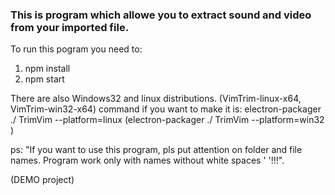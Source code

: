 ### This is program which allowe you to extract sound and video from your imported file.

To run this pogram you need to:

1. npm install
2. npm start

There are also Windows32 and linux distributions.
(VimTrim-linux-x64, VimTrim-win32-x64)
command if you want to make it is: electron-packager ./ TrimVim --platform=linux (electron-packager ./ TrimVim --platform=win32 )

ps: "If you want to use this program, pls put attention on folder and file names. Program work only with names without  white spaces ' '!!!".

(DEMO project)
